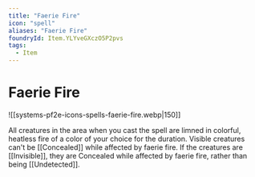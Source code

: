```yaml
---
title: "Faerie Fire"
icon: "spell"
aliases: "Faerie Fire"
foundryId: Item.YLYveGXczO5P2pvs
tags:
  - Item
---
```


# Faerie Fire
![[systems-pf2e-icons-spells-faerie-fire.webp|150]]

All creatures in the area when you cast the spell are limned in colorful, heatless fire of a color of your choice for the duration. Visible creatures can't be [[Concealed]] while affected by faerie fire. If the creatures are [[Invisible]], they are Concealed while affected by faerie fire, rather than being [[Undetected]].
